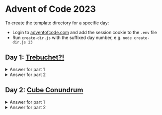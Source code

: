 # Advent of Code 2023

To create the template directory for a specific day:

- Login to [adventofcode.com](adventofcode.com) and add the session cookie to the `.env` file
- Run `create-dir.js` with the suffixed day number, e.g. `node create-dir.js 23`

## Day 1: [Trebuchet?!](https://adventofcode.com/2023/day/1)

<details>
  <summary>Answer for part 1</summary>

```javascript
54338
```

</details>

<details>
  <summary>Answer for part 2</summary>

```javascript
53389
```

</details>

## Day 2: [Cube Conundrum](https://adventofcode.com/2023/day/2)

<details>
  <summary>Answer for part 1</summary>

```javascript
2369
```

</details>

<details>
  <summary>Answer for part 2</summary>

```javascript
66363
```

</details>

